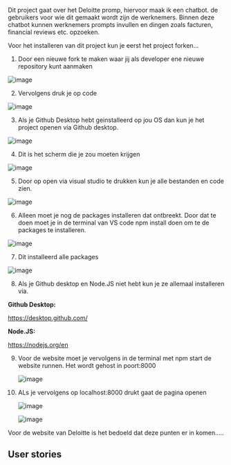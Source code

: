 Dit project gaat over het Deloitte promp, hiervoor maak ik een chatbot. de gebruikers voor wie dit gemaakt wordt zijn de werknemers. Binnen deze chatbot kunnen  werknemers prompts invullen en dingen zoals facturen, financial reviews etc. opzoeken. 

Voor het installeren van dit project kun je eerst het project forken...

1. Door een nieuwe fork te maken waar jij als developer ene nieuwe repository kunt aanmaken

![image](https://github.com/OniWithTheHoodie/proof-of-concept/assets/144009897/2a0310f4-54e3-431d-b98c-fb9991570065)

2. Vervolgens druk je op code 

![image](https://github.com/OniWithTheHoodie/pleasurable-ui/assets/144009897/b91afb22-e017-4dd9-857e-dc277fb8ac99)

3. Als je Github Desktop hebt geinstalleerd op jou OS dan kun je het project openen via Github desktop.

![image](https://github.com/OniWithTheHoodie/proof-of-concept/assets/144009897/2846ab18-2787-4676-a68b-54421402aa0a)


4. Dit is het scherm die je zou moeten krijgen

![image](https://github.com/OniWithTheHoodie/proof-of-concept/assets/144009897/6c29b166-8962-45d1-a132-dc5aad66eec9)


5. Door op open via visual studio te drukken kun je alle bestanden en code zien.

![image](https://github.com/OniWithTheHoodie/proof-of-concept/assets/144009897/28c08d32-1c54-4253-85af-77c620b847d3)


6. Alleen moet je nog de packages installeren dat ontbreekt. Door dat te doen moet je in de terminal van VS code npm install doen om te de packages te installeren.

![image](https://github.com/OniWithTheHoodie/proof-of-concept/assets/144009897/923cc6ef-fb65-4df9-8190-f0419e9f9f39)


7. Dit installeerd alle packages

![image](https://github.com/OniWithTheHoodie/proof-of-concept/assets/144009897/93f08963-2022-42f3-b0c2-6a4bce4e01d9)


8. Als je Github desktop en Node.JS niet hebt kun je ze allemaal installeren via.  

**Github Desktop:**

https://desktop.github.com/

**Node.JS:**

https://nodejs.org/en

9. Voor de website moet je vervolgens in de terminal met npm start de website runnen. Het wordt gehost in poort:8000
   
   ![image](https://github.com/OniWithTheHoodie/proof-of-concept/assets/144009897/3c3ddfe5-1ba2-495d-a8ce-0b7ec5566893)


10. ALs je vervolgens op localhost:8000 drukt gaat de pagina openen
    
    ![image](https://github.com/OniWithTheHoodie/pleasurable-ui/assets/144009897/ab4f9581-2627-437d-b44d-646870668a42)

    ![image](https://github.com/OniWithTheHoodie/proof-of-concept/assets/144009897/a69984e2-f867-4f65-8c1f-078312e2c3d5)



Voor de website van Deloitte is het bedoeld dat deze punten er in komen.....

## User stories

